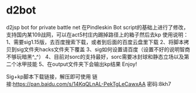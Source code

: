 # d2bot
d2jsp bot for private battle net
在Pindleskin Bot script的基础上进行了修改，支持国内某109战网，可以在act5村庄内踢掉路径上的箱子然后去kp
使用说明：
1、需要sig1.15版，去百度搜索下载，或者到后面的百度云盘里下载
2、将脚本拷贝到sig文件夹hacks文件夹下覆盖
3、sig如何设置请百度（设置不好的说明智商不够玩暗黑^_^）
4、目前对sorc的支持最好，sorc需要冰封球和静态立场以及第二个冰甲技能
5、在output文件夹下会输出kp结果
Enjoy!

Sig+kp脚本下载链接，解压即可使用
链接:https://pan.baidu.com/s/14KqQLnAL-PekTgLeCawxAA  密码:8kh7
